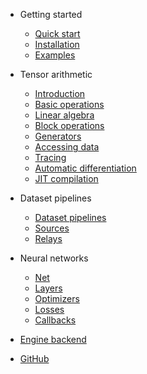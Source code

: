 - Getting started

  - [Quick start](README)
  - [Installation](installation)
  - [Examples](examples)

- Tensor arithmetic

  - [Introduction](tensor/)
  - [Basic operations](tensor/basic-operations)
  - [Linear algebra](tensor/linear-algebra)
  - [Block operations](tensor/block-operations)
  - [Generators](tensor/generators)
  - [Accessing data](tensor/accessing-data)
  - [Tracing](tensor/tracing)
  - [Automatic differentiation](tensor/autograd)
  - [JIT compilation](tensor/jit)

- Dataset pipelines

  - [Dataset pipelines](dataset/)
  - [Sources](dataset/sources)
  - [Relays](dataset/relays)

- Neural networks

  - [Net](net)
  - [Layers](layers)
  - [Optimizers](optimizers)
  - [Losses](optimizers)
  - [Callbacks](callbacks)

- [Engine backend](engine/)
- [GitHub](https://github.com/matcha-ai/matcha-engine)
